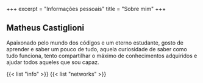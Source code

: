 +++
excerpt = "Informações pessoais"
title = "Sobre mim"
+++

## Matheus Castiglioni

Apaixonado pelo mundo dos códigos e um eterno estudante, gosto de aprender e saber um pouco de tudo, aquela curiosidade de saber como tudo funciona, tento compartilhar o máximo de conhecimentos adquiridos e ajudar todos aqueles que sou capaz.

{{< list "info" >}}
{{< list "networks" >}}
